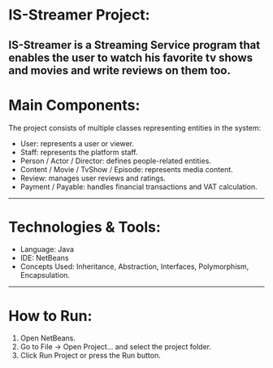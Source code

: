 # IS-Streamer Project:
IS-Streamer is a Streaming Service program that enables the user to watch his favorite tv shows and movies and write reviews on them too.
---

# Main Components:
The project consists of multiple classes representing entities in the system:
- User: represents a user or viewer.  
- Staff: represents the platform staff.  
- Person / Actor / Director: defines people-related entities.  
- Content / Movie / TvShow / Episode: represents media content.  
- Review: manages user reviews and ratings.  
- Payment / Payable: handles financial transactions and VAT calculation.  
---

# Technologies & Tools:
- Language: Java  
- IDE: NetBeans  
- Concepts Used: Inheritance, Abstraction, Interfaces, Polymorphism, Encapsulation.
---

  
# How to Run:
1. Open NetBeans.  
2. Go to File → Open Project... and select the project folder.  
3. Click Run Project or press the Run button.  
